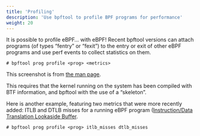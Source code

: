 ```yaml
---
title: 'Profiling'
description: 'Use bpftool to profile BPF programs for performance'
weight: 20
---
```


It is possible to profile eBPF… with eBPF! Recent bpftool versions can attach
programs (of types “fentry” or “fexit”) to the entry or exit of other eBPF
programs and use perf events to collect statistics on them.

```console
# bpftool prog profile <prog> <metrics>
```

This screenshot is from [the man page](https://www.mankier.com/8/bpftool-prog).

This requires that the kernel running on the system has been compiled with BTF
information, and bpftool with the use of a “skeleton”.

Here is another example, featuring two metrics that were more recently added:
ITLB and DTLB misses for a running eBPF program ([Instruction/Data Translation
Lookaside Buffer](https://en.wikipedia.org/wiki/Translation_lookaside_buffer).

```console
# bpftool prog profile <prog> itlb_misses dtlb_misses
```
